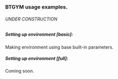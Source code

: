 ### BTGYM usage examples.
###### UNDER CONSTRUCTION

##### Setting up environment [basic]:
Making environment using base built-in parameters.
 
##### Setting up environment [full]:
Coming soon.

